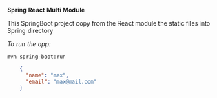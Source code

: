 **Spring React Multi Module**

<p>This SpringBoot project copy from the React module the static files into Spring directory</p>

_To run the app:_

    mvn spring-boot:run


```json
    {
      "name": "max",
      "email": "max@mail.com"
    } 
```
